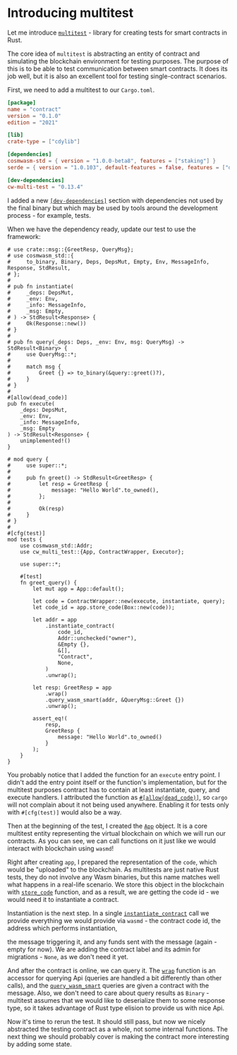 # Introducing multitest

Let me introduce [`multitest`](https://crates.io/crates/cw-multi-test) - library
for creating tests for smart contracts in Rust.

The core idea of `multitest` is abstracting an entity of contract and simulating the
blockchain environment for testing purposes. The purpose of this is to be able to
test communication between smart contracts. It does its job well, but it is also an
excellent tool for testing single-contract scenarios.

First, we need to add a multitest to our `Cargo.toml`.

```toml
[package]
name = "contract"
version = "0.1.0"
edition = "2021"

[lib]
crate-type = ["cdylib"]

[dependencies]
cosmwasm-std = { version = "1.0.0-beta8", features = ["staking"] }
serde = { version = "1.0.103", default-features = false, features = ["derive"] }

[dev-dependencies]
cw-multi-test = "0.13.4"
```

I added a new
[`[dev-dependencies]`](https://doc.rust-lang.org/cargo/reference/specifying-dependencies.html#development-dependencies)
section with dependencies not used by the final binary
but which may be used by tools around the development process - for example, tests.

When we have the dependency ready, update our test to use the framework:

```rust,noplayground
# use crate::msg::{GreetResp, QueryMsg};
# use cosmwasm_std::{
#     to_binary, Binary, Deps, DepsMut, Empty, Env, MessageInfo, Response, StdResult,
# };
# 
# pub fn instantiate(
#     _deps: DepsMut,
#     _env: Env,
#     _info: MessageInfo,
#     _msg: Empty,
# ) -> StdResult<Response> {
#     Ok(Response::new())
# }
# 
# pub fn query(_deps: Deps, _env: Env, msg: QueryMsg) -> StdResult<Binary> {
#     use QueryMsg::*;
# 
#     match msg {
#         Greet {} => to_binary(&query::greet()?),
#     }
# }
# 
#[allow(dead_code)]
pub fn execute(
    _deps: DepsMut,
    _env: Env,
    _info: MessageInfo,
    _msg: Empty
) -> StdResult<Response> {
    unimplemented!()
}

# mod query {
#     use super::*;
# 
#     pub fn greet() -> StdResult<GreetResp> {
#         let resp = GreetResp {
#             message: "Hello World".to_owned(),
#         };
# 
#         Ok(resp)
#     }
# }
# 
#[cfg(test)]
mod tests {
    use cosmwasm_std::Addr;
    use cw_multi_test::{App, ContractWrapper, Executor};

    use super::*;

    #[test]
    fn greet_query() {
        let mut app = App::default();

        let code = ContractWrapper::new(execute, instantiate, query);
        let code_id = app.store_code(Box::new(code));

        let addr = app
            .instantiate_contract(
                code_id,
                Addr::unchecked("owner"),
                &Empty {},
                &[],
                "Contract",
                None,
            )
            .unwrap();

        let resp: GreetResp = app
            .wrap()
            .query_wasm_smart(addr, &QueryMsg::Greet {})
            .unwrap();

        assert_eq!(
            resp,
            GreetResp {
                message: "Hello World".to_owned()
            }
        );
    }
}
```

You probably notice that I added the function for an `execute` entry point. I didn't add the entry point
itself or the function's implementation, but for the multitest purposes contract has to contain at least
instantiate, query, and execute handlers. I attributed the function as
[`#[allow(dead_code)]`](https://doc.rust-lang.org/reference/attributes/diagnostics.html#lint-check-attributes),
so `cargo` will not complain about it not being used anywhere. Enabling it for tests only with `#[cfg(test)]`
would also be a way.

Then at the beginning of the test, I created the
[`App`](https://docs.rs/cw-multi-test/0.13.4/cw_multi_test/struct.App.html#) object. It is a core multitest
entity representing the virtual blockchain on which we will run our contracts. As you can see, we can call
functions on it just like we would interact with blockchain using `wasmd`!

Right after creating `app`, I prepared the representation of the `code`, which would be "uploaded" to the
blockchain. As multitests are just native Rust tests, they do not involve any Wasm binaries, but this name
matches well what happens in a real-life scenario. We store this object in the blockchain with
[`store_code`](https://docs.rs/cw-multi-test/0.13.4/cw_multi_test/struct.App.html#method.store_code) function,
and as a result, we are getting the code id - we would need it to instantiate a contract.

Instantiation is the next step. In a single
[`instantiate_contract`](https://docs.rs/cw-multi-test/0.13.4/cw_multi_test/trait.Executor.html#method.instantiate_contract)
call we provide everything we would provide via `wasmd` - the contract code id, the address which performs instantiation,

the message triggering it, and any funds sent with the message (again - empty for now). We are adding the contract label
and its admin for migrations - `None`, as we don't need it yet.

And after the contract is online, we can query it. The
[`wrap`](https://docs.rs/cw-multi-test/0.13.4/cw_multi_test/struct.App.html?search=in#method.wrap) function is an accessor
for querying Api (queries are handled a bit differently than other calls), and the
[`query_wasm_smart`](https://docs.rs/cosmwasm-std/1.0.0/cosmwasm_std/struct.QuerierWrapper.html#method.query_wasm_smart)
queries are given a contract with the message. Also, we don't need to care about query results as `Binary` - multitest
assumes that we would like to deserialize them to some response type, so it takes advantage of Rust type elision to
provide us with nice Api.

Now it's time to rerun the test. It should still pass, but now we nicely abstracted the testing contract as a whole,
not some internal functions. The next thing we should probably cover is making the contract more interesting
by adding some state.

